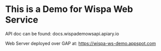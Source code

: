 This is a Demo for Wispa Web Service
====================================

API doc can be found: docs.wispademowsapi.apiary.io

Web Server deployed over GAP at: https://wispa-ws-demo.appspot.com